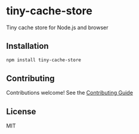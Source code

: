 # tiny-cache-store

Tiny cache store for Node.js and browser

## Installation

```bash
npm install tiny-cache-store
```

## Contributing

Contributions welcome! See the [Contributing Guide](/CONTRIBUTING.md)

## License

MIT
